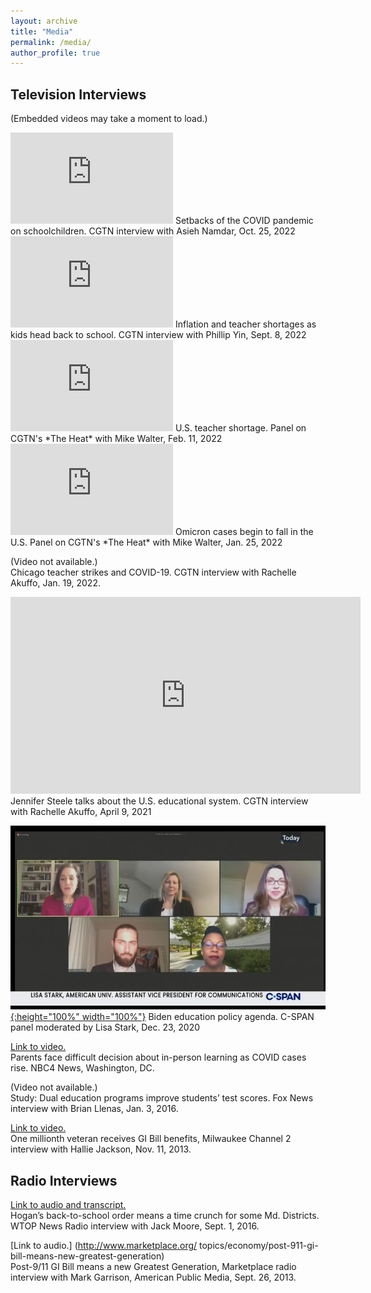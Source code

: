 ```yaml
---
layout: archive
title: "Media"
permalink: /media/
author_profile: true
---
```


## Television Interviews
  

(Embedded videos may take a moment to load.)
  

<iframe width="260" height="146" src="https://www.youtube.com/embed/PrgTKFXEUrI" title="YouTube video player" frameborder="0" allow="accelerometer; autoplay; clipboard-write; encrypted-media; gyroscope; picture-in-picture; web-share" allowfullscreen></iframe>
Setbacks of the COVID pandemic on schoolchildren. CGTN interview with Asieh Namdar, Oct. 25, 2022
  

<iframe width="260" height="146" src="https://www.youtube.com/embed/0bzKhmxQ_yA" title="YouTube video player" frameborder="0" allow="accelerometer; autoplay; clipboard-write; encrypted-media; gyroscope; picture-in-picture; web-share" allowfullscreen></iframe>
Inflation and teacher shortages as kids head back to school. CGTN interview with Phillip Yin, Sept. 8, 2022
  

<iframe width="260" height="146" src="https://www.youtube.com/embed/hmaPhZFJfXU" title="YouTube video player" frameborder="0" allow="accelerometer; autoplay; clipboard-write; encrypted-media; gyroscope; picture-in-picture; web-share" allowfullscreen></iframe>
U.S. teacher shortage. Panel on CGTN's *The Heat* with Mike Walter, Feb. 11, 2022
  

<iframe width="260" height="146" src="https://www.youtube.com/embed/eGIZB48__tE" title="YouTube video player" frameborder="0" allow="accelerometer; autoplay; clipboard-write; encrypted-media; gyroscope; picture-in-picture; web-share" allowfullscreen></iframe>
Omicron cases begin to fall in the U.S. Panel on CGTN's *The Heat* with Mike Walter, Jan. 25, 2022
  

(Video not available.)  
Chicago teacher strikes and COVID-19. CGTN interview with Rachelle Akuffo, Jan. 19, 2022.
  

<iframe width="560" height="315" src="https://www.youtube.com/embed/8l9CAAZxBmM" title="YouTube video player" frameborder="0" allow="accelerometer; autoplay; clipboard-write; encrypted-media; gyroscope; picture-in-picture; web-share" allowfullscreen></iframe>
Jennifer Steele talks about the U.S. educational system. CGTN interview with Rachelle Akuffo, April 9, 2021
  

[![cspan_dec2020](/images/cspan_dec2020.png){:height="100%" width="100%"}](https://www.c-span.org/video/?507523-1/biden-education-policy-agenda)
Biden education policy agenda. C-SPAN panel moderated by Lisa Stark, Dec. 23, 2020
  

[Link to video.](http://www.tinyurl.com/parentsfacedifficult)  
Parents face difficult decision about in-person learning as COVID cases rise. NBC4 News, Washington, DC.
  

(Video not available.)  
Study: Dual education programs improve students’ test scores. Fox News interview with Brian Llenas, Jan. 3, 2016.
  

[Link to video.](http://www.wisn.com/news/south-east-wisconsin/One-millionth-veteran-receives-GI-Bill-benefits/22907722)  
One millionth veteran receives GI Bill benefits, Milwaukee Channel 2 interview with Hallie Jackson, Nov. 11, 2013.
  


## Radio Interviews
  

[Link to audio and transcript.](https://wtop.com/maryland/2016/09/hogans-order-snarl-md-school-calendars-will-impact-education/)  
Hogan’s back-to-school order means a time crunch for some Md. Districts. WTOP News Radio interview with Jack Moore, Sept. 1, 2016.
  

[Link to audio.] (http://www.marketplace.org/ topics/economy/post-911-gi-bill-means-new-greatest-generation)  
Post-9/11 GI Bill means a new Greatest Generation, Marketplace radio interview with Mark Garrison, American Public Media, Sept. 26, 2013.

